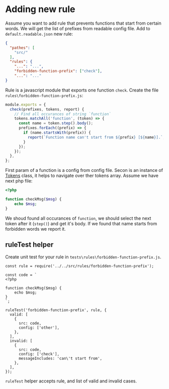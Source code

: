 # Adding new rule

Assume you want to add rule that prevents functions that
start from certain words. We will get the list of prefixes
from readable config file. Add to `default.readable.json`
new rule:

```JSON
{
  "pathes": [
    "src/"
  ],
  "rules": {
    "...": "...",
    "forbidden-function-prefix": ["check"],
    "...": "..."
}
```

Rule is a javascript module that exports one function `check`.
Create the file `rules\forbidden-function-prefix.js`:

```javascript
module.exports = {
  check(prefixes, tokens, report) {
    // Find all occurances of string `function`
    tokens.matchAll('function', (token) => {
      const name = token.step().body();
      prefixes.forEach((prefix) => {
        if (name.startsWith(prefix)) {
          report(`Function name can't start from ${prefix} [${name}].`, token.current());
        }
      });
    });
  },
};
```
First param of a function is a config from config file.
Secon is an instance of [Tokens](api.md#module_tokenize..Tokens) class,
it helps to navigate over ther tokens array. Assume we have next php
file:

```php
<?php

function checkMsg($msg) {
    echo $msg;
}
```

We shoud found all occurances of `function`, we should select the next token
after it (`step()`) and get it's body. If we found that name starts from
forbidden words we report it.

## ruleTest helper

Create unit test for your rule in `tests\rules\forbidden-function-prefix.js`.

```javascriptconst ruleTest = require('../../src/rule-test');
const rule = require('../../src/rules/forbidden-function-prefix');

const code = `
<?php

function checkMsg($msg) {
    echo $msg;
}
`;

ruleTest('forbidden-function-prefix', rule, {
  valid: [
    {
      src: code,
      config: ['other'],
    },
  ],
  invalid: [
    {
      src: code,
      config: ['check'],
      messageIncludes: 'can\'t start from',
    },
  ],
});
```

`ruleTest` helper accepts rule, and list of valid and invalid cases.
